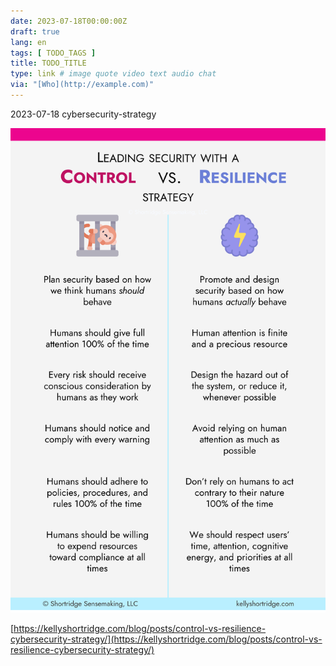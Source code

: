 ```yaml
---
date: 2023-07-18T00:00:00Z
draft: true
lang: en
tags: [ TODO_TAGS ]
title: TODO_TITLE
type: link # image quote video text audio chat
via: "[Who](http://example.com)"
---
```



2023-07-18 cybersecurity-strategy


![2023-07-18 cybersecurity-strategy](2023-07-18%20cybersecurity-strategy.png)

[https://kellyshortridge.com/blog/posts/control-vs-resilience-cybersecurity-strategy/](https://kellyshortridge.com/blog/posts/control-vs-resilience-cybersecurity-strategy/)

